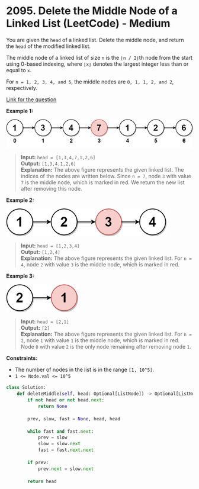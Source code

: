 # 2095. Delete the Middle Node of a Linked List (LeetCode) - Medium

You are given the `head` of a linked list. Delete the middle node, and return the `head` of the modified linked list.

The middle node of a linked list of size `n` is the `⌊n / 2⌋`th node from the start using 0-based indexing, where `⌊x⌋` denotes the largest integer less than or equal to `x`.

For `n = 1, 2, 3, 4, and 5`, the middle nodes are `0, 1, 1, 2, and 2`, respectively.

[Link for the question](https://leetcode.com/problems/delete-the-middle-node-of-a-linked-list/)

**Example 1:**

![Delete Middle Node Example 1](../images/delete_the_middle_node_of_a_linked_list_1.png)

> **Input:** `head = [1,3,4,7,1,2,6]`  
> **Output:** `[1,3,4,1,2,6]`  
> **Explanation:** The above figure represents the given linked list. The indices of the nodes are written below. Since `n = 7`, node `3` with value `7` is the middle node, which is marked in red. We return the new list after removing this node.

**Example 2:**

![Delete Middle Node Example 2](../images/delete_the_middle_node_of_a_linked_list.png)

> **Input:** `head = [1,2,3,4]`  
> **Output:** `[1,2,4]`  
> **Explanation:** The above figure represents the given linked list. For `n = 4`, node `2` with value `3` is the middle node, which is marked in red.

**Example 3:**

![Delete Middle Node Example 3](../images/delete_the_middle_node_of_a_linked_list_3.png)

> **Input:** `head = [2,1]`  
> **Output:** `[2]`  
> **Explanation:** The above figure represents the given linked list. For `n = 2`, node `1` with value `1` is the middle node, which is marked in red. Node `0` with value `2` is the only node remaining after removing node `1`.

**Constraints:**

- The number of nodes in the list is in the range `[1, 10^5]`.
- `1 <= Node.val <= 10^5`

```Python
class Solution:
    def deleteMiddle(self, head: Optional[ListNode]) -> Optional[ListNode]:
        if not head or not head.next:
            return None

        prev, slow, fast = None, head, head

        while fast and fast.next:
            prev = slow
            slow = slow.next
            fast = fast.next.next

        if prev:
            prev.next = slow.next

        return head
```